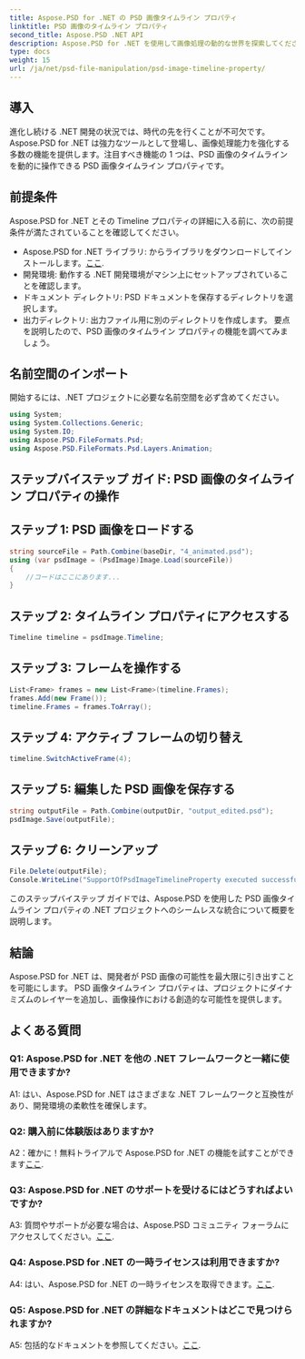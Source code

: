 ```yaml
---
title: Aspose.PSD for .NET の PSD 画像タイムライン プロパティ
linktitle: PSD 画像のタイムライン プロパティ
second_title: Aspose.PSD .NET API
description: Aspose.PSD for .NET を使用して画像処理の動的な世界を探索してください。 PSD タイムラインを簡単に操作します。今すぐライブラリをダウンロードしてください!
type: docs
weight: 15
url: /ja/net/psd-file-manipulation/psd-image-timeline-property/
---
```

## 導入
進化し続ける .NET 開発の状況では、時代の先を行くことが不可欠です。 Aspose.PSD for .NET は強力なツールとして登場し、画像処理能力を強化する多数の機能を提供します。注目すべき機能の 1 つは、PSD 画像のタイムラインを動的に操作できる PSD 画像タイムライン プロパティです。
## 前提条件
Aspose.PSD for .NET とその Timeline プロパティの詳細に入る前に、次の前提条件が満たされていることを確認してください。
-  Aspose.PSD for .NET ライブラリ: からライブラリをダウンロードしてインストールします。[ここ](https://releases.aspose.com/psd/net/).
- 開発環境: 動作する .NET 開発環境がマシン上にセットアップされていることを確認します。
- ドキュメント ディレクトリ: PSD ドキュメントを保存するディレクトリを選択します。
- 出力ディレクトリ: 出力ファイル用に別のディレクトリを作成します。
要点を説明したので、PSD 画像のタイムライン プロパティの機能を調べてみましょう。
## 名前空間のインポート
開始するには、.NET プロジェクトに必要な名前空間を必ず含めてください。
```csharp
using System;
using System.Collections.Generic;
using System.IO;
using Aspose.PSD.FileFormats.Psd;
using Aspose.PSD.FileFormats.Psd.Layers.Animation;
```
## ステップバイステップ ガイド: PSD 画像のタイムライン プロパティの操作

## ステップ 1: PSD 画像をロードする
```csharp
string sourceFile = Path.Combine(baseDir, "4_animated.psd");
using (var psdImage = (PsdImage)Image.Load(sourceFile))
{
    //コードはここにあります...
}
```
## ステップ 2: タイムライン プロパティにアクセスする
```csharp
Timeline timeline = psdImage.Timeline;
```
## ステップ 3: フレームを操作する
```csharp
List<Frame> frames = new List<Frame>(timeline.Frames);
frames.Add(new Frame());
timeline.Frames = frames.ToArray();
```
## ステップ 4: アクティブ フレームの切り替え
```csharp
timeline.SwitchActiveFrame(4);
```
## ステップ 5: 編集した PSD 画像を保存する
```csharp
string outputFile = Path.Combine(outputDir, "output_edited.psd");
psdImage.Save(outputFile);
```
## ステップ 6: クリーンアップ
```csharp
File.Delete(outputFile);
Console.WriteLine("SupportOfPsdImageTimelineProperty executed successfully");
```
このステップバイステップ ガイドでは、Aspose.PSD を使用した PSD 画像タイムライン プロパティの .NET プロジェクトへのシームレスな統合について概要を説明します。
## 結論

Aspose.PSD for .NET は、開発者が PSD 画像の可能性を最大限に引き出すことを可能にします。 PSD 画像タイムライン プロパティは、プロジェクトにダイナミズムのレイヤーを追加し、画像操作における創造的な可能性を提供します。

## よくある質問

### Q1: Aspose.PSD for .NET を他の .NET フレームワークと一緒に使用できますか?

A1: はい、Aspose.PSD for .NET はさまざまな .NET フレームワークと互換性があり、開発環境の柔軟性を確保します。

### Q2: 購入前に体験版はありますか?

 A2：確かに！無料トライアルで Aspose.PSD for .NET の機能を試すことができます[ここ](https://releases.aspose.com/).

### Q3: Aspose.PSD for .NET のサポートを受けるにはどうすればよいですか?

A3: 質問やサポートが必要な場合は、Aspose.PSD コミュニティ フォーラムにアクセスしてください。[ここ](https://forum.aspose.com/c/psd/34).

### Q4: Aspose.PSD for .NET の一時ライセンスは利用できますか?

 A4: はい、Aspose.PSD for .NET の一時ライセンスを取得できます。[ここ](https://purchase.aspose.com/temporary-license/).

### Q5: Aspose.PSD for .NET の詳細なドキュメントはどこで見つけられますか?

 A5: 包括的なドキュメントを参照してください。[ここ](https://reference.aspose.com/psd/net/).